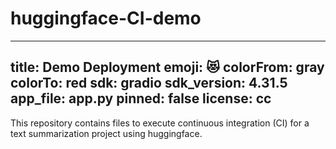 # huggingface-CI-demo

---
title: Demo Deployment
emoji: 😻
colorFrom: gray
colorTo: red
sdk: gradio
sdk_version: 4.31.5
app_file: app.py
pinned: false
license: cc
---

This repository contains files to execute continuous integration (CI) for a text summarization project using huggingface.
